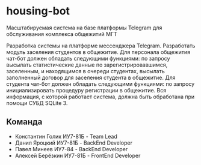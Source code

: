 # housing-bot
Масштабируемая система на базе платформы Telegram  для обслуживания комплекса общежитий МГТ

Разработка системы на платформе мессенджера Telegram. Разработать модуль заселения студентов в общежитие. Для персонала общежития чат-бот должен обладать следующими функциями: по запросу высылать статистические данные по зарегистрировавшимся, заселенным, и находящимся в очереди студентах, высылать заполненный договор для заселения студента в общежитие. Для студента чат-бот должен обладать следующими функциями: по запросу инициализировать процедуру регистрации в общежитие. Вся информация, с которой работает система, должна быть обработана при помощи СУБД SQLite 3.

## Команда
* Константин Голик ИУ7-81Б - Team Lead
* Данил Яроцкий ИУ7-81Б - BackEnd Developer
* Павел Минеев ИУ7-84 - BackEnd Developer
* Алексей Берёзкин ИУ7-81Б - FrontEnd Developer
